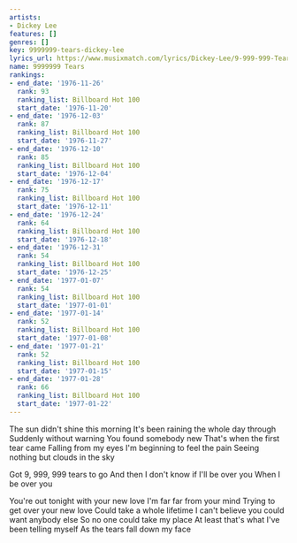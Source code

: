 ```yaml
---
artists:
- Dickey Lee
features: []
genres: []
key: 9999999-tears-dickey-lee
lyrics_url: https://www.musixmatch.com/lyrics/Dickey-Lee/9-999-999-Tears
name: 9999999 Tears
rankings:
- end_date: '1976-11-26'
  rank: 93
  ranking_list: Billboard Hot 100
  start_date: '1976-11-20'
- end_date: '1976-12-03'
  rank: 87
  ranking_list: Billboard Hot 100
  start_date: '1976-11-27'
- end_date: '1976-12-10'
  rank: 85
  ranking_list: Billboard Hot 100
  start_date: '1976-12-04'
- end_date: '1976-12-17'
  rank: 75
  ranking_list: Billboard Hot 100
  start_date: '1976-12-11'
- end_date: '1976-12-24'
  rank: 64
  ranking_list: Billboard Hot 100
  start_date: '1976-12-18'
- end_date: '1976-12-31'
  rank: 54
  ranking_list: Billboard Hot 100
  start_date: '1976-12-25'
- end_date: '1977-01-07'
  rank: 54
  ranking_list: Billboard Hot 100
  start_date: '1977-01-01'
- end_date: '1977-01-14'
  rank: 52
  ranking_list: Billboard Hot 100
  start_date: '1977-01-08'
- end_date: '1977-01-21'
  rank: 52
  ranking_list: Billboard Hot 100
  start_date: '1977-01-15'
- end_date: '1977-01-28'
  rank: 66
  ranking_list: Billboard Hot 100
  start_date: '1977-01-22'
---
```

The sun didn't shine this morning
It's been raining the whole day through
Suddenly without warning
You found somebody new
That's when the first tear came
Falling from my eyes
I'm beginning to feel the pain
Seeing nothing but clouds in the sky

Got 9, 999, 999 tears to go
And then I don't know if I'll be over you
When I be over you

You're out tonight with your new love
I'm far far from your mind
Trying to get over your new love
Could take a whole lifetime
I can't believe you could want anybody else
So no one could take my place
At least that's what I've been telling myself
As the tears fall down my face
